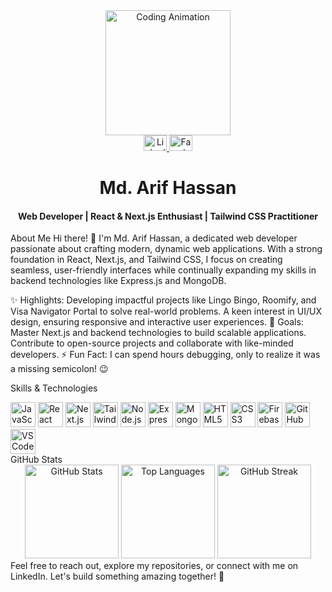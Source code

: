 <div align="center"> <img height="200" src="https://i.imgflip.com/65efzo.gif" alt="Coding Animation" /> </div>
<div align="center"> <a href="https://www.linkedin.com/in/arif-hassan-8a4642317/" target="_blank"> <img src="https://raw.githubusercontent.com/maurodesouza/profile-readme-generator/master/src/assets/icons/social/linkedin/default.svg" width="37" height="25" alt="LinkedIn" /> </a> <a href="https://www.facebook.com/arifhearthacker/" target="_blank"> <img src="https://raw.githubusercontent.com/maurodesouza/profile-readme-generator/master/src/assets/icons/social/facebook/default.svg" width="37" height="25" alt="Facebook" /> </a> </div>
<h1 align="center">Md. Arif Hassan</h1> <h4 align="center">Web Developer | React & Next.js Enthusiast | Tailwind CSS Practitioner</h4>
About Me
Hi there! 👋 I'm Md. Arif Hassan, a dedicated web developer passionate about crafting modern, dynamic web applications. With a strong foundation in React, Next.js, and Tailwind CSS, I focus on creating seamless, user-friendly interfaces while continually expanding my skills in backend technologies like Express.js and MongoDB.

✨ Highlights:
Developing impactful projects like Lingo Bingo, Roomify, and Visa Navigator Portal to solve real-world problems.
A keen interest in UI/UX design, ensuring responsive and interactive user experiences.
🎯 Goals:
Master Next.js and backend technologies to build scalable applications.
Contribute to open-source projects and collaborate with like-minded developers.
⚡ Fun Fact:
I can spend hours debugging, only to realize it was a missing semicolon! 😉

Skills & Technologies
<div align="left"> <img src="https://cdn.jsdelivr.net/gh/devicons/devicon/icons/javascript/javascript-original.svg" height="40" alt="JavaScript" /> <img src="https://cdn.jsdelivr.net/gh/devicons/devicon/icons/react/react-original.svg" height="40" alt="React" /> <img src="https://cdn.jsdelivr.net/gh/devicons/devicon/icons/nextjs/nextjs-original.svg" height="40" alt="Next.js" /> <img src="https://cdn.jsdelivr.net/gh/devicons/devicon/icons/tailwindcss/tailwindcss-plain.svg" height="40" alt="Tailwind CSS" /> <img src="https://cdn.jsdelivr.net/gh/devicons/devicon/icons/nodejs/nodejs-original.svg" height="40" alt="Node.js" /> <img src="https://cdn.jsdelivr.net/gh/devicons/devicon/icons/express/express-original.svg" height="40" alt="Express.js" /> <img src="https://cdn.jsdelivr.net/gh/devicons/devicon/icons/mongodb/mongodb-original.svg" height="40" alt="MongoDB" /> <img src="https://cdn.jsdelivr.net/gh/devicons/devicon/icons/html5/html5-original.svg" height="40" alt="HTML5" /> <img src="https://cdn.jsdelivr.net/gh/devicons/devicon/icons/css3/css3-original.svg" height="40" alt="CSS3" /> <img src="https://cdn.jsdelivr.net/gh/devicons/devicon/icons/firebase/firebase-plain.svg" height="40" alt="Firebase" /> <img src="https://cdn.jsdelivr.net/gh/devicons/devicon/icons/github/github-original.svg" height="40" alt="GitHub" /> <img src="https://cdn.jsdelivr.net/gh/devicons/devicon/icons/vscode/vscode-original.svg" height="40" alt="VS Code" /> </div>
GitHub Stats
<div align="center"> <img src="https://github-readme-stats.vercel.app/api?username=arifhassansky&hide_title=false&hide_rank=false&show_icons=true&include_all_commits=true&count_private=true&disable_animations=false&theme=dracula&locale=en&hide_border=true&order=1" height="150" alt="GitHub Stats" /> <img src="https://github-readme-stats.vercel.app/api/top-langs?username=arifhassansky&locale=en&hide_title=false&layout=compact&card_width=320&langs_count=5&theme=dracula&hide_border=true&order=2" height="150" alt="Top Languages" /> <img src="https://streak-stats.demolab.com?user=arifhassansky&locale=en&mode=daily&theme=dracula&hide_border=false&border_radius=5&order=3" height="150" alt="GitHub Streak" /> </div>
Feel free to reach out, explore my repositories, or connect with me on LinkedIn. Let's build something amazing together! 🚀
